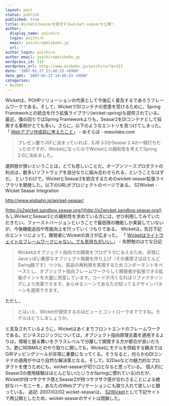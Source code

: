 ```yaml
---
layout: post
status: publish
published: true
title: WicketとSeasarを統合するwicket-seasarを公開！
author:
  display_name: yoichiro
  login: yoichiro
  email: yoichiro@eisbahn.jp
  url: ''
author_login: yoichiro
author_email: yoichiro@eisbahn.jp
wordpress_id: 313
wordpress_url: http://www.eisbahn.jp/yoichiro/?p=313
date: '2007-01-27 23:46:33 +0900'
date_gmt: '2007-01-27 14:46:33 +0900'
categories:
- Wicket
---
```


Wicketは，POHPソリューションの代表として今後広く普及するであろうフレームワークである。そして，WicketでDIコンテナの恩恵を受けるために，Spring Frameworkとの統合を行う拡張ライブラリ(wicket-spring)も提供されている。
最近，僕の回りではSpring Frameworkよりも，Seasar2をDIコンテナとして採用する事例がとても多い。さらに，以下のようなエントリを見つけてしまった。
「
[Webアプリ作成前に考えたこと](http://mesolabs.com/2006/11/19/web%E3%82%A2%E3%83%97%E3%83%AA%E4%BD%9C%E6%88%90%E5%89%8D%E3%81%AB%E8%80%83%E3%81%88%E3%81%9F%E3%81%93%E3%81%A8/)」 - めそらぼ - mesolabs.com

>プレゼン層でJSFに決まっていれば、EJB 3.0かSeasar 2.4の一騎打ちだったのですが、WicketになったのでWicketとの親和性を考えてSpring 2.0に決めました。

選択肢が狭いということは，とても悲しいことだ。オープンソースプロダクトの利点は，数多いソフトウェアを自分なりに組み合わせられる，ということなはずだ。
というわけで，WicketとSeasar2を統合するためのwicket-seasar拡張ライブラリを開発した。以下のURLがプロジェクトのページである。
S2Wicket - Wicket Seasar Integration

http://www.eisbahn.jp/wicket-seasar/

[http://s2wicket.sandbox.seasar.org/](http://s2wicket.sandbox.seasar.org/)
もしWicketとSeasar2との親和性を求めている方には，ぜひ利用してみていただきたい。ファーストバージョンということで最低限の機能しか実装していないが，今後機能追加や性能向上を行っていくつもりである。
WIcketは，先日下記のエントリによって，開発者にWicketの良さが広まった。
「
[Wicketはライトウェイトなフレームワークじゃない。でも気持ちがいい。](http://d.hatena.ne.jp/t_yano/20070116/1168972384)」 - 矢野勉のはてな日記

>Wicketはオブジェクト指向での開発をプログラマに与えるため、非常にJavaっぽい重厚なオブジェクト階層を作り上げ（その重厚さはほとんどSwing級です）つつも、部品の再利用を実現するためコンポーネントをベースとし、オブジェクト指向フレームワークらしく開発者が拡張できる拡張ポイントを大量に用意しています。コードが汚くなればリファクタリングにより改善できます。あらゆるシーンであなたの知ってるデザインパターンを適用できます。

ただし，

>とはいえ、Wicketが提供するのはビューとコントローラまでですね。モデルはどうしましょうか。

と言及されているように，Wicketはあくまでフロントエンドのフレームワークである。ビジネスロジックについては，オブジェクト指向原理主義を適用するよりは，情報と振る舞いをクラスレベルで分離して開発する方が都合が良いだろう。更にRDBMSとのやり取りに関しても，Wicketにモデルを供給する観点ではO/Rマッピングツールが非常に重要になってくる。そうなると，何らかのDIコンテナの適用がやはり自然な解決策となる。そして，S2Daoなどの魅力的なプロダクトを使うためにも，wicket-seasarが切り口となると思っている。
個人的にSeasar2の使用経験はほとんどない(というかSpringに慣れている)のだが，Wicketが持つサクサク感とSeasar2が持つサクサク感が合わさることによる絶妙なハーモニーを，あなたのWebアプリケーションにも取り入れて欲しいと願っている。
追記: 2007/02/02
wicket-seasarは，
[S2Wicket](http://s2wicket.sandbox.seasar.org)として下記サイトで再公開としたため，wicket-seasarのサイトは閉鎖した。
